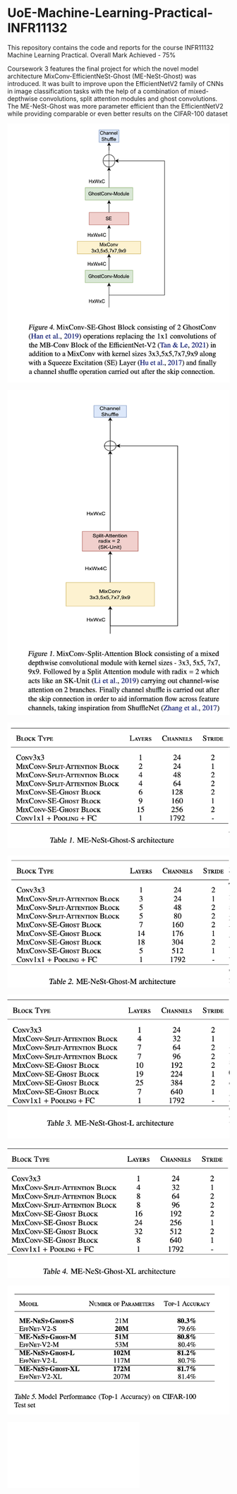 # UoE-Machine-Learning-Practical-INFR11132
This repository contains the code and reports for the course INFR11132 Machine Learning Practical. Overall Mark Achieved - 75%

Coursework 3 features the final project for which the novel model architecture MixConv-EfficientNeSt-Ghost (ME-NeSt-Ghost) was introduced. It was built to improve upon the EfficientNetV2 family of CNNs in image classification tasks with the help of a combination of mixed-depthwise convolutions, split attention modules and ghost convolutions. The ME-NeSt-Ghost was more parameter efficient than the EfficientNetV2 while providing comparable or even better results on the CIFAR-100 dataset

![The novel MixConv-Squeeze-Excitation-Ghost Block](mixconv-se-ghost.png)

![The novel MixConv-Split-Attention Block](mixconv-splatt.png)

![Details of the ME-NeSt-Ghost-S model architecture](me-nest-ghost-s.png)

![Details of the ME-NeSt-Ghost-M model architecture](me-nest-ghost-m.png)

![Details of the ME-NeSt-Ghost-L model architecture](me-nest-ghost-l.png)

![Details of the ME-NeSt-Ghost-XL model architecture](me-nest-ghost-xl.png)

![Table comparing the ME-NeSt-Ghost model architectures with the EfficientNetV2 model architectures on the CIFAR 100 dataset](model-performance.png)

<embed src="acc-vs-parameters.pdf" type="application/pdf">